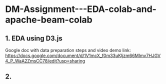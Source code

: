 # DM-Assignment---EDA-colab-and-apache-beam-colab

## 1. EDA using D3.js
Google doc with data preparation steps and video demo link: https://docs.google.com/document/d/1V1mcX_f0m33uKljzm66MImv7HJGV4_P_WaA2ZmsCC78/edit?usp=sharing

## 2. 
 
